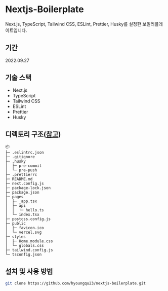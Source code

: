 # Nextjs-Boilerplate

Next.js, TypeScript, Tailwind CSS, ESLint, Prettier, Husky를 설정한 보일러플레이트입니다.

## 기간

2022.09.27

## 기술 스택

- Next.js
- TypeScript
- Tailwind CSS
- ESLint
- Prettier
- Husky

## 디렉토리 구조([참고](https://woochanleee.github.io/project-tree-generator/))

```
📦
├─ .eslintrc.json
├─ .gitignore
├─ .husky
│  ├─ pre-commit
│  └─ pre-push
├─ .prettierrc
├─ README.md
├─ next.config.js
├─ package-lock.json
├─ package.json
├─ pages
│  ├─ _app.tsx
│  ├─ api
│  │  └─ hello.ts
│  └─ index.tsx
├─ postcss.config.js
├─ public
│  ├─ favicon.ico
│  └─ vercel.svg
├─ styles
│  ├─ Home.module.css
│  └─ globals.css
├─ tailwind.config.js
└─ tsconfig.json
```

## 설치 및 사용 방법

```sh
git clone https://github.com/hyoungqu23/nextjs-boilerplate.git
```
